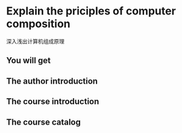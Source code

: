 #  Explain the priciples of computer composition

深入浅出计算机组成原理

## You will get


## The author introduction

## The course introduction

## The course catalog


